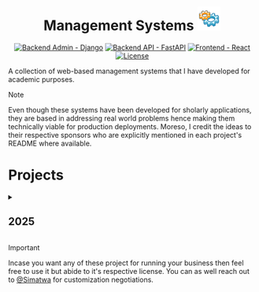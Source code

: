<h1 align="center">Management Systems <img src="assets/system_9584.png" width="48px"/> </h1>

<p align="center">
<a href=""><img alt="Backend Admin - Django" src="https://img.shields.io/static/v1?logo=django&color=Blue&message=Admin&label=Django"/></a>
<a href=""><img alt="Backend API - FastAPI" src="https://img.shields.io/static/v1?logo=fastapi&color=Blue&message=RestAPI&label=FastAPI"/></a>
<a href=""><img alt="Frontend - React" src="https://img.shields.io/static/v1?logo=react&color=Blue&message=Frontend&label=React"/></a>
<a href="https://github.com/Simatwa/health-management-system/blob/main/LICENSE"><img alt="License" src="https://img.shields.io/static/v1?logo=license&color=Blue&message=Creative-Commons&label=License"/></a>
</p>

A collection of web-based management systems that I have developed for academic purposes.

> [!NOTE]
> Even though these systems have been developed for sholarly applications, they are based in addressing real world problems hence making them technically viable for production deployments. Moreso, I credit the ideas to their respective sponsors who are explicitly mentioned in each project's README where available.

# Projects

<details>

<summary>

## 2025

</summary>

|                Title                   |              Description               |              Landing Page Demo                | 
|----------------------------------------|----------------------------------------|------------------------------------------------|
| [Hospital Management System](https://github.com/Simatwa/hospital-management-system) |  Appointment scheduling, record management, and patient portal system all for better health. | ![landing page](https://raw.githubusercontent.com/Simatwa/hospital-management-system/refs/heads/main/assets/demo/index.png) |
| [Tailoring Management System](https://github.com/Simatwa/tailoring-management-system) | Showcase your tailoring services, let clients place and trace their orders while at the comfort of their computers. | ![landing page](https://raw.githubusercontent.com/Simatwa/tailoring-management-system/refs/heads/main/assets/demo/index.png) |
| [Pharmacy Management System](https://github.com/Simatwa/pharmacy-management-system) | Prescription processing, order management and customer communication made easy. | ![landing page](https://raw.githubusercontent.com/Simatwa/pharmacy-management-system/refs/heads/main/assets/demo/index.png) |


</details>


> [!IMPORTANT]
> Incase you want any of these project for running your business then feel free to use it but abide to it's respective license. You can as well reach out to [@Simatwa](https://github.com/Simatwa) for customization negotiations.

